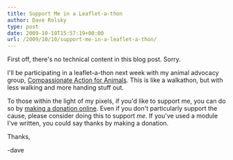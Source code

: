 ```yaml
---
title: Support Me in a Leaflet-a-thon
author: Dave Rolsky
type: post
date: 2009-10-10T15:57:19+00:00
url: /2009/10/10/support-me-in-a-leaflet-a-thon/
---
```

First off, there's no technical content in this blog post. Sorry.

I'll be participating in a leaflet-a-thon next week with my animal advocacy group, [Compassionate Action for Animals][1]. This is like a walkathon, but with less walking and more handing stuff out.

To those within the light of my pixels, if you'd like to support me, you can do so by [making a donation online][2]. Even if you don't particularly support the cause, please consider doing this to support _me_. If you've used a module I've written, you could say thanks by making a donation.

Thanks,

-dave

 [1]: http://www.exploreveg.org
 [2]: http://firstgiving.com/caa